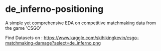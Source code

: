 # de_inferno-positioning
A simple yet comprehensive EDA on competitive matchmaking data from the game 'CSGO'



Find Datasets on : https://www.kaggle.com/skihikingkevin/csgo-matchmaking-damage?select=de_inferno.png
